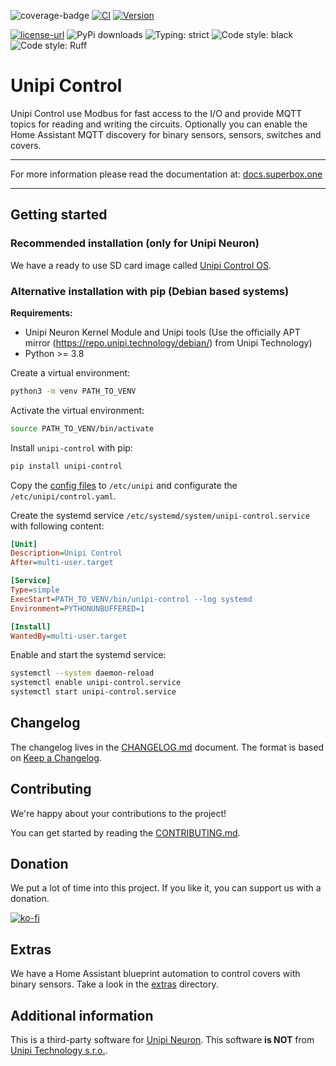 ![coverage-badge](https://raw.githubusercontent.com/superbox-dev/unipi-control/main/coverage.svg)
[![CI](https://github.com/superbox-dev/unipi-control/actions/workflows/ci.yml/badge.svg?branch=main)](https://github.com/superbox-dev/unipi-control/actions/workflows/ci.yml)
[![Version](https://img.shields.io/pypi/pyversions/unipi-control.svg)](https://pypi.python.org/pypi/unipi-control)

[![license-url](https://img.shields.io/pypi/l/unipi-control.svg)](https://github.com/superbox-dev/unipi-control/blob/main/LICENSE)
![PyPi downloads](https://img.shields.io/pypi/dm/unipi-control)
![Typing: strict](https://img.shields.io/badge/typing-strict-green.svg)
![Code style: black](https://img.shields.io/badge/code%20style-black-black)
![Code style: Ruff](https://img.shields.io/endpoint?url=https://raw.githubusercontent.com/charliermarsh/ruff/main/assets/badge/v1.json)

<!-- pitch start -->
# Unipi Control

Unipi Control use Modbus for fast access to the I/O and provide MQTT topics for reading and writing the circuits. Optionally you can enable the Home Assistant MQTT discovery for binary sensors, sensors, switches and covers.
<!-- pitch end -->

---

For more information please read the documentation at:
[docs.superbox.one](https://docs.superbox.one)

---

<!-- quickstart start -->
## Getting started

### Recommended installation (only for Unipi Neuron)

We have a ready to use SD card image called [Unipi Control OS](https://github.com/superbox-dev/unipi-control-os).

### Alternative installation with pip (Debian based systems)

**Requirements:**

* Unipi Neuron Kernel Module and Unipi tools (Use the officially APT mirror (https://repo.unipi.technology/debian/) from Unipi Technology)
* Python >= 3.8

Create a virtual environment:

```bash
python3 -m venv PATH_TO_VENV
```

Activate the virtual environment:

```bash
source PATH_TO_VENV/bin/activate
```

Install `unipi-control` with pip:

```bash
pip install unipi-control
```

Copy the [config files](https://github.com/superbox-dev/unipi-control/data/opkg/data/local/etc/unipi) to `/etc/unipi` and configurate the `/etc/unipi/control.yaml`.

Create the systemd service `/etc/systemd/system/unipi-control.service` with following content:

```ini
[Unit]
Description=Unipi Control
After=multi-user.target

[Service]
Type=simple
ExecStart=PATH_TO_VENV/bin/unipi-control --log systemd
Environment=PYTHONUNBUFFERED=1

[Install]
WantedBy=multi-user.target
```

Enable and start the systemd service:

```bash
systemctl --system daemon-reload
systemctl enable unipi-control.service
systemctl start unipi-control.service
```
<!-- quickstart end -->

## Changelog

The changelog lives in the [CHANGELOG.md](CHANGELOG.md) document. The format is based on [Keep a Changelog](https://keepachangelog.com/en/1.0.0/).

## Contributing

We're happy about your contributions to the project!

You can get started by reading the [CONTRIBUTING.md](CONTRIBUTING.md).

<!-- donation start -->
## Donation

We put a lot of time into this project. If you like it, you can support us with a donation.

[![ko-fi](https://ko-fi.com/img/githubbutton_sm.svg)](https://ko-fi.com/F2F0KXO6D)
<!-- donation end -->

## Extras

We have a Home Assistant blueprint automation to control covers with binary sensors. Take a look in the [extras](data/extras) directory.

<!-- additional_info start -->
## Additional information

This is a third-party software for [Unipi Neuron](https://www.unipi.technology). This software **is NOT** from [Unipi Technology s.r.o.](https://www.unipi.technology). 
<!-- additional_info end -->
